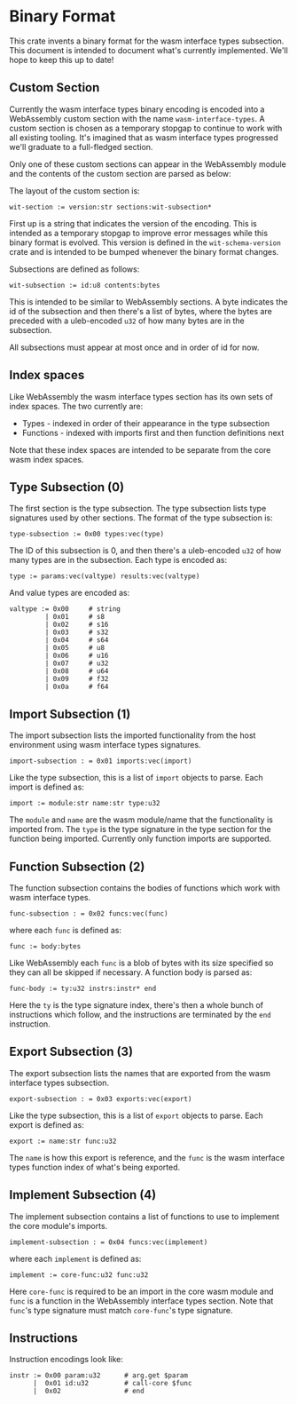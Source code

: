 # Binary Format

This crate invents a binary format for the wasm interface types subsection. This
document is intended to document what's currently implemented. We'll hope to
keep this up to date!

## Custom Section

Currently the wasm interface types binary encoding is encoded into a WebAssembly
custom section with the name `wasm-interface-types`. A custom section is chosen
as a temporary stopgap to continue to work with all existing tooling. It's
imagined that as wasm interface types progressed we'll graduate to a
full-fledged section.

Only one of these custom sections can appear in the WebAssembly module and the
contents of the custom section are parsed as below:


The layout of the custom section is:

```
wit-section := version:str sections:wit-subsection*
```

First up is a string that indicates the version of the encoding. This is
intended as a temporary stopgap to improve error messages while this binary
format is evolved. This version is defined in the `wit-schema-version` crate and
is intended to be bumped whenever the binary format changes.

Subsections are defined as follows:

```
wit-subsection := id:u8 contents:bytes
```

This is intended to be similar to WebAssembly sections. A byte indicates the id
of the subsection and then there's a list of bytes, where the bytes are preceded
with a uleb-encoded `u32` of how many bytes are in the subsection.

All subsections must appear at most once and in order of id for now.

## Index spaces

Like WebAssembly the wasm interface types section has its own sets of index
spaces. The two currently are:

* Types - indexed in order of their appearance in the type subsection
* Functions - indexed with imports first and then function definitions next

Note that these index spaces are intended to be separate from the core wasm
index spaces.

## Type Subsection (0)

The first section is the type subsection. The type subsection lists type
signatures used by other sections. The format of the type subsection is:

```
type-subsection := 0x00 types:vec(type)
```

The ID of this subsection is 0, and then there's a uleb-encoded `u32` of how
many types are in the subsection. Each type is encoded as:

```
type := params:vec(valtype) results:vec(valtype)
```

And value types are encoded as:

```
valtype := 0x00     # string
         | 0x01     # s8
         | 0x02     # s16
         | 0x03     # s32
         | 0x04     # s64
         | 0x05     # u8
         | 0x06     # u16
         | 0x07     # u32
         | 0x08     # u64
         | 0x09     # f32
         | 0x0a     # f64
```

## Import Subsection (1)

The import subsection lists the imported functionality from the host environment
using wasm interface types signatures.

```
import-subsection : = 0x01 imports:vec(import)
```

Like the type subsection, this is a list of `import` objects to parse. Each
import is defined as:

```
import := module:str name:str type:u32
```

The `module` and `name` are the wasm module/name that the functionality is
imported from. The `type` is the type signature in the type section for the
function being imported. Currently only function imports are supported.

## Function Subsection (2)

The function subsection contains the bodies of functions which work with wasm
interface types.

```
func-subsection : = 0x02 funcs:vec(func)
```

where each `func` is defined as:

```
func := body:bytes
```

Like WebAssembly each `func` is a blob of bytes with its size specified so they
can all be skipped if necessary. A function body is parsed as:

```
func-body := ty:u32 instrs:instr* end
```

Here the `ty` is the type signature index, there's then a whole bunch of
instructions which follow, and the instructions are terminated by the `end`
instruction.

## Export Subsection (3)

The export subsection lists the names that are exported from the wasm interface
types subsection.

```
export-subsection : = 0x03 exports:vec(export)
```

Like the type subsection, this is a list of `export` objects to parse. Each
export is defined as:

```
export := name:str func:u32
```

The `name` is how this export is reference, and the `func` is the wasm interface
types function index of what's being exported.

## Implement Subsection (4)

The implement subsection contains a list of functions to use to implement the
core module's imports.

```
implement-subsection : = 0x04 funcs:vec(implement)
```

where each `implement` is defined as:

```
implement := core-func:u32 func:u32
```

Here `core-func` is required to be an import in the core wasm module and `func`
is a function in the WebAssembly interface types section. Note that `func`'s
type signature must match `core-func`'s type signature.

## Instructions

Instruction encodings look like:

```
instr := 0x00 param:u32      # arg.get $param
      |  0x01 id:u32         # call-core $func
      |  0x02                # end
```
